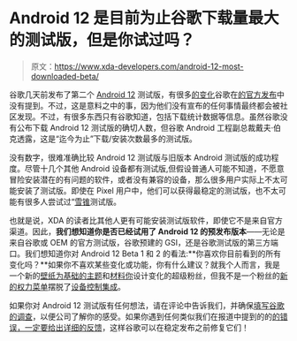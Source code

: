 # Android 12 是目前为止谷歌下载量最大的测试版，但是你试过吗？

> 原文：<https://www.xda-developers.com/android-12-most-downloaded-beta/>

谷歌几天前发布了第二个 [Android 12](https://www.xda-developers.com/android-12/) 测试版，有很多[的变化](https://www.xda-developers.com/android-12-beta-2-features/)谷歌在[的官方发布](https://www.xda-developers.com/android-12-beta-2/)中没有提到。不过，这是意料之中的事，因为他们没有宣布的任何事情最终都会被社区发现。不过，有很多东西只有谷歌知道，包括下载统计数据等信息。虽然谷歌没有公布下载 Android 12 测试版的确切人数，但谷歌 Android 工程副总裁戴夫·伯克透露，这是“迄今为止”下载/安装次数最多的测试版。

没有数字，很难准确比较 Android 12 测试版与旧版本 Android 测试版的成功程度。尽管十几个其他 Android 设备都有测试版,但假设普通人可能不知道，不愿意冒险安装潜在的有问题的软件，或者没有兼容的设备，那么很多用户实际上不太可能安装了测试版。即使在 Pixel 用户中，他们可以获得最稳定的测试版，也不太可能有很多人尝试过“[雪锥](https://www.xda-developers.com/android-12-snow-cone-dessert/)测试版。

也就是说，XDA 的读者比其他人更有可能安装测试版软件，即使它不是来自官方渠道。因此，**我们想知道你是否已经试用了 Android 12 的预发布版本**——无论是来自谷歌或 OEM 的官方测试版，谷歌预建的 GSI，还是谷歌测试版的第三方端口。我们想知道你对 Android 12 Beta 1 和 2 的看法:**你喜欢你目前看到的所有变化吗？**如果你不喜欢某些变化或功能，你有什么建议？就我个人而言，我是一个新的[壁纸为基础的主题](https://www.xda-developers.com/android-12-wallpaper-theme/)和[材料你](https://www.xda-developers.com/material-you/)设计变化的超级粉丝，但我不是一个粉丝的[新的权力菜单](https://www.xda-developers.com/android-12-beta-2-features/#android12beta2_powermenu)摆脱了[设备控制集成](https://www.xda-developers.com/android-11-power-menu-device-controls-smart-home-dream/)。

如果你对 Android 12 测试版有任何想法，请在评论中告诉我们，并确保[填写谷歌的调查](https://docs.google.com/forms/d/e/1FAIpQLScJ5HQBU3QYVGywFkkGs7Azbrquv2UyRCf1wrkXo3TYrbhZXA/viewform)，以便公司了解你的感受。如果你遇到任何类似我们在报道中提到的的[的错误，一定要](https://www.xda-developers.com/android-12-beta-2-features/#android12beta2_bugs)[给出详细的反馈](https://developer.android.com/about/versions/12/feedback)，这样谷歌可以在稳定发布之前修复它们！